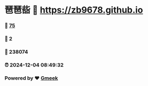 # 琶琶啙 :link: https://zb9678.github.io 
### :page_facing_up: [75](https://zb9678.github.io/tag.html) 
### :speech_balloon: 2 
### :hibiscus: 238074 
### :alarm_clock: 2024-12-04 08:49:32 
### Powered by :heart: [Gmeek](https://github.com/Meekdai/Gmeek)
